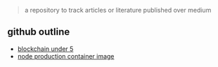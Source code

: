 > a repository to track articles or literature published over medium

## github outline
* [blockchain under 5](https://github.com/aakash-rajur/articles/tree/main/blockchain)
* [node production container image](https://github.com/aakash-rajur/articles/tree/main/nodejs-docker-image)
